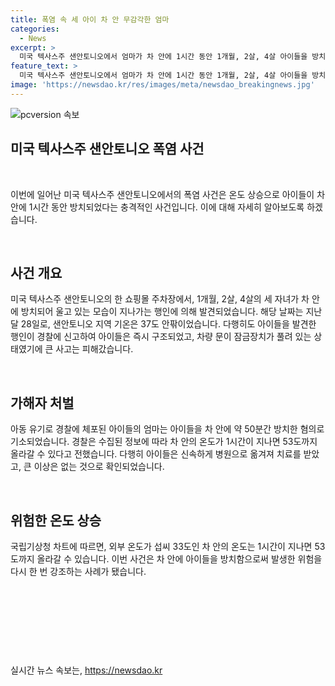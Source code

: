 ```yaml
---
title: 폭염 속 세 아이 차 안 무감각한 엄마
categories:
  - News
excerpt: >
  미국 텍사스주 샌안토니오에서 엄마가 차 안에 1시간 동안 1개월, 2살, 4살 아이들을 방치하고 쇼핑을 한 사건이 발생했다. 지나가던 행인이 경찰에 신고해 아이들을 구조했고, 아이들은 경찰에 의해 병원으로 옮겨져 치료를 받았다. 다행히 아이들에게 큰 이상은 없는 것으로 전해졌다. 이 사건은 폭염 속에서 벌어진 것으로, 외부 온도가 33도인 차 안은 1시간 후 53도까지 올라갈 수 있다는 점이 강조되었다. #미국 #폭염 #아동유기 #샌안토니오
feature_text: >
  미국 텍사스주 샌안토니오에서 엄마가 차 안에 1시간 동안 1개월, 2살, 4살 아이들을 방치하고 쇼핑을 한 사건이 발생했다. 지나가던 행인이 경찰에 신고해 아이들을 구조했고, 아이들은 경찰에 의해 병원으로 옮겨져 치료를 받았다. 다행히 아이들에게 큰 이상은 없는 것으로 전해졌다. 이 사건은 폭염 속에서 벌어진 것으로, 외부 온도가 33도인 차 안은 1시간 후 53도까지 올라갈 수 있다는 점이 강조되었다. #미국 #폭염 #아동유기 #샌안토니오
image: 'https://newsdao.kr/res/images/meta/newsdao_breakingnews.jpg'
---
```


<p><img src="https://newsdao.kr/res/images/meta/newsdao_breakingnews.jpg" alt="pcversion 속보" /></p>

<h2 data-ke-size="size26">미국 텍사스주 샌안토니오 폭염 사건</h2>

<p data-ke-size="size16">&nbsp;</p>

<p>이번에 일어난 미국 텍사스주 샌안토니오에서의 폭염 사건은 온도 상승으로 아이들이 차 안에 1시간 동안 방치되었다는 충격적인 사건입니다. 이에 대해 자세히 알아보도록 하겠습니다.</p>

<p data-ke-size="size16">&nbsp;</p>

<h2 data-ke-size="size24">사건 개요</h2>

<p data-ke-size="size16">미국 텍사스주 샌안토니오의 한 쇼핑몰 주차장에서, 1개월, 2살, 4살의 세 자녀가 차 안에 방치되어 울고 있는 모습이 지나가는 행인에 의해 발견되었습니다. 해당 날짜는 지난 달 28일로, 샌안토니오 지역 기온은 37도 안팎이었습니다. 다행히도 아이들을 발견한 행인이 경찰에 신고하여 아이들은 즉시 구조되었고, 차량 문이 잠금장치가 풀려 있는 상태였기에 큰 사고는 피해갔습니다.</p>

<p data-ke-size="size16">&nbsp;</p>

<h2 data-ke-size="size24">가해자 처벌</h2>

<p data-ke-size="size16">아동 유기로 경찰에 체포된 아이들의 엄마는 아이들을 차 안에 약 50분간 방치한 혐의로 기소되었습니다. 경찰은 수집된 정보에 따라 차 안의 온도가 1시간이 지나면 53도까지 올라갈 수 있다고 전했습니다. 다행히 아이들은 신속하게 병원으로 옮겨져 치료를 받았고, 큰 이상은 없는 것으로 확인되었습니다.</p>

<p data-ke-size="size16">&nbsp;</p>

<h2 data-ke-size="size24">위험한 온도 상승</h2>

<p data-ke-size="size16">국립기상청 차트에 따르면, 외부 온도가 섭씨 33도인 차 안의 온도는 1시간이 지나면 53도까지 올라갈 수 있습니다. 이번 사건은 차 안에 아이들을 방치함으로써 발생한 위험을 다시 한 번 강조하는 사례가 됐습니다.</p>

<p data-ke-size="size16">&nbsp;</p>

<p data-ke-size="size16">&nbsp;</p>

<p data-ke-size="size16">&nbsp;</p>

<p data-ke-size="size16">&nbsp;</p>
실시간 뉴스 속보는, <a href="https://newsdao.kr" rel="dofollow">https://newsdao.kr</a>


